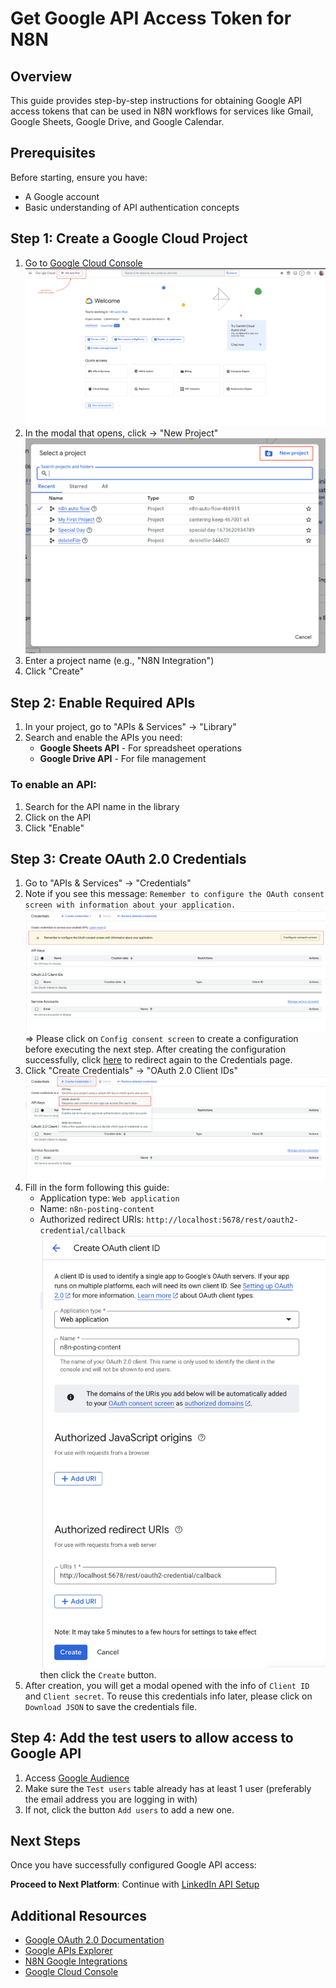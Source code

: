 # Get Google API Access Token for N8N

## Overview

This guide provides step-by-step instructions for obtaining Google API access tokens that can be used in N8N workflows for services like Gmail, Google Sheets, Google Drive, and Google Calendar.

## Prerequisites

Before starting, ensure you have:

- A Google account
- Basic understanding of API authentication concepts

## Step 1: Create a Google Cloud Project

1. Go to [Google Cloud Console](https://console.cloud.google.com/)
   ![Google Console](../../assets/google/google-console.png)
2. In the modal that opens, click → "New Project"
   ![Google Create Project](../../assets/google/google-create-project.png)
3. Enter a project name (e.g., "N8N Integration")
4. Click "Create"

## Step 2: Enable Required APIs

1. In your project, go to "APIs & Services" → "Library"
2. Search and enable the APIs you need:
   - **Google Sheets API** - For spreadsheet operations
   - **Google Drive API** - For file management

### To enable an API:

1. Search for the API name in the library
2. Click on the API
3. Click "Enable"

## Step 3: Create OAuth 2.0 Credentials

1. Go to "APIs & Services" → "Credentials"
2. Note if you see this message:
   `Remember to configure the OAuth consent screen with information about your application.`
   ![Config consent screen](../../assets/google/google-config-consent-screen.png)
   => Please click on `Config consent screen` to create a configuration before executing the next step. After creating the configuration successfully, click [here](https://console.cloud.google.com/apis/credentials) to redirect again to the Credentials page.
3. Click "Create Credentials" → "OAuth 2.0 Client IDs"
   ![Create credentials](../../assets/google/google-create-credentials.png)
4. Fill in the form following this guide:
   - Application type: `Web application`
   - Name: `n8n-posting-content`
   - Authorized redirect URIs: `http://localhost:5678/rest/oauth2-credential/callback`
     ![OAuth](../../assets/google/google-create-oauth.png)
     then click the `Create` button.
5. After creation, you will get a modal opened with the info of `Client ID` and `Client secret`. To reuse this credentials info later, please click on `Download JSON` to save the credentials file.

## Step 4: Add the test users to allow access to Google API

1. Access [Google Audience](https://console.cloud.google.com/auth/audience)
2. Make sure the `Test users` table already has at least 1 user (preferably the email address you are logging in with)
3. If not, click the button `Add users` to add a new one.

## Next Steps

Once you have successfully configured Google API access:

**Proceed to Next Platform**: Continue with [LinkedIn API Setup](./02-get-access-token-for-linkedin.md)

## Additional Resources

- [Google OAuth 2.0 Documentation](https://developers.google.com/identity/protocols/oauth2)
- [Google APIs Explorer](https://developers.google.com/apis-explorer/)
- [N8N Google Integrations](https://docs.n8n.io/integrations/nodes/n8n-nodes-base.google/)
- [Google Cloud Console](https://console.cloud.google.com/)
